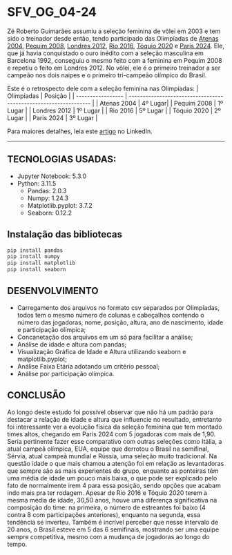 # SFV_OG_04-24

Zé Roberto Guimarães assumiu a seleção feminina de vôlei em 2003 e tem sido o treinador desde então, tendo participado das Olimpíadas de [Atenas 2004](https://women.volleybox.net/pt/women-the-olympics-2004-o612), [Pequim 2008](https://women.volleybox.net/pt/women-the-olympics-2008-o611), [Londres 2012](https://women.volleybox.net/pt/women-the-olympics-2012-o610), [Rio 2016](https://women.volleybox.net/pt/women-the-olympics-2016-o965), [Tóquio 2020](https://women.volleybox.net/pt/women-the-olympics-2021-o8363) e [Paris 2024](https://women.volleybox.net/pt/women-the-olympics-2024-o30223/classification). Ele, que já havia conquistado o ouro inédito com a seleção masculina em Barcelona 1992, conseguiu o mesmo feito com a feminina em Pequim 2008 e repetiu o feito em Londres 2012. No vôlei, ele é o primeiro treinador a ser campeão nos dois naipes e o primeiro tri-campeão olímpico do Brasil.

Este é o retrospecto dele com a seleção feminina nas Olimpíadas:
| Olimpíadas              | Posição                                               |
| ----------------- | ---------------------------------------------------------------- |
| Atenas 2004      | 4º Lugar|
| Pequim 2008     | 1º Lugar |
| Londres 2012      | 1º Lugar |
| Rio 2016       | 5º Lugar |
| Tóquio 2020      | 2º Lugar |
| Paris 2024     | 3º Lugar |

Para maiores detalhes, leia este [artigo](https://www.linkedin.com/pulse/perfil-estat%C3%ADstico-das-convocadas-olimp%C3%ADcas-na-era-yara-haklf/?trackingId=Ymh5h%2BBUShiN3mp8FQgNVA%3D%3D) no LinkedIn.

-----
## TECNOLOGIAS USADAS:
- Jupyter Notebook: 5.3.0
- Python: 3.11.5
  - Pandas: 2.0.3
  - Numpy: 1.24.3
  - Matplotlib.pyplot: 3.7.2
  - Seaborn: 0.12.2
 
## Instalação das bibliotecas
```bash
pip install pandas
pip install numpy
pip install matplotlib
pip install seaborn
```

## DESENVOLVIMENTO
- Carregamento dos arquivos no formato csv separados por Olimpíadas, todos tem o mesmo número de colunas e cabeçalhos contendo o número das jogadoras, nome, posição, altura, ano de nascimento, idade e participação olímpica;
- Concanetação dos arquivos em um só para facilitar a análise;
- Análise de idade e altura com pandas;
- Visualização Gráfica de Idade e Altura utilizando seaborn e matplotlib.pyplot;
- Análise Faixa Etária adotando um critério pessoal;
- Análise por participação olímpica.

## CONCLUSÃO
Ao longo deste estudo foi possível observar que não há um padrão para destacar a relação de idade e altura que influencie no resultado, entretanto foi interessante ver a evolução física da seleção feminina que tem montado times altos, chegando em Paris 2024 com 5 jogadoras com mais de 1,90. 
Seria pertinente fazer esse comparativo com outras seleções como Itália, a atual campeã olímpica, EUA, equipe que derrotou o Brasil na semifinal, Sérvia, atual campeã mundial e Rússia, uma seleção muito tradicional.
Na questão idade o que mais chamou a atenção foi em relação as levantadoras que sempre são as mais experientes do grupo, enquanto as ponteiras têm uma média de idade um pouco mais baixa, o que pode ser explicado pelo fato de normalmente irem 4 para essa posição, sendo opções que acabam indo mais pra ter rodagem.
Apesar de Rio 2016 e Tóquio 2020 terem a mesma média de idade, 30,50 anos, houve uma diferença significativa na composição do time: na primeira, o número de estreantes foi baixo (4 contra 8 com participações anteriores), enquanto na segunda, essa tendência se inverteu.
Também é incrível perceber que nesse intervalo de 20 anos, o Brasil esteve em 5 das 6 semifinais, mostrando ser uma equipe sempre competitiva, mesmo com a mudança de jogadoras ao longo do tempo.

